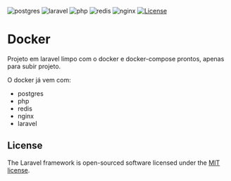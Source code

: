 <p align="center">

![postgres](https://img.shields.io/badge/postgres-12.1-blue)
![laravel](https://img.shields.io/badge/laravel-6.x-orange)
![php](https://img.shields.io/badge/php-7.4-brightgreen)
![redis](https://img.shields.io/badge/redis-stable-critical)
![nginx](https://img.shields.io/badge/nginx-stable-yellowgreen)
<a href="https://packagist.org/packages/laravel/framework"><img src="https://poser.pugx.org/laravel/framework/license.svg" alt="License"></a>



</p>

# Docker 

Projeto em laravel limpo com o docker e docker-compose prontos, apenas para subir projeto.

O docker já vem com:
- postgres
- php
- redis
- nginx
- laravel

## License

The Laravel framework is open-sourced software licensed under the [MIT license](https://opensource.org/licenses/MIT).
